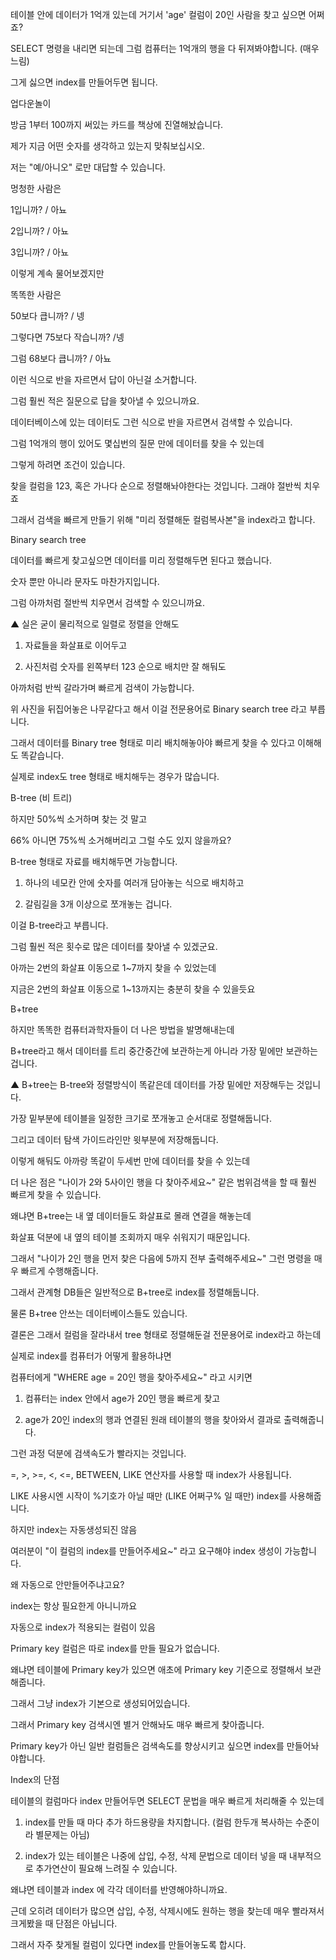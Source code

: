 테이블 안에 데이터가 1억개 있는데 거기서 'age' 컬럼이 20인 사람을 찾고 싶으면 어쩌죠?

SELECT 명령을 내리면 되는데 그럼 컴퓨터는 1억개의 행을 다 뒤져봐야합니다. (매우느림)

그게 싫으면 index를 만들어두면 됩니다.

업다운놀이

방금 1부터 100까지 써있는 카드를 책상에 진열해놨습니다.

제가 지금 어떤 숫자를 생각하고 있는지 맞춰보십시오.

저는 "예/아니오" 로만 대답할 수 있습니다.

멍청한 사람은

1입니까? / 아뇨

2입니까? / 아뇨

3입니까? / 아뇨

이렇게 계속 물어보겠지만

똑똑한 사람은

50보다 큽니까? / 넹

그렇다면 75보다 작습니까? /넹

그럼 68보다 큽니까? / 아뇨

이런 식으로 반을 자르면서 답이 아닌걸 소거합니다.

그럼 훨씬 적은 질문으로 답을 찾아낼 수 있으니까요.

데이터베이스에 있는 데이터도 그런 식으로 반을 자르면서 검색할 수 있습니다.

그럼 1억개의 행이 있어도 몇십번의 질문 만에 데이터를 찾을 수 있는데

그렇게 하려면 조건이 있습니다.

찾을 컬럼을 123, 혹은 가나다 순으로 정렬해놔야한다는 것입니다. 그래야 절반씩 치우죠

그래서 검색을 빠르게 만들기 위해 "미리 정렬해둔 컬럼복사본"을 index라고 합니다.

Binary search tree

데이터를 빠르게 찾고싶으면 데이터를 미리 정렬해두면 된다고 했습니다.

숫자 뿐만 아니라 문자도 마찬가지입니다.

그럼 아까처럼 절반씩 치우면서 검색할 수 있으니까요.

▲ 실은 굳이 물리적으로 일렬로 정렬을 안해도

1. 자료들을 화살표로 이어두고

2. 사진처럼 숫자를 왼쪽부터 123 순으로 배치만 잘 해둬도

아까처럼 반씩 갈라가며 빠르게 검색이 가능합니다.

위 사진을 뒤집어놓은 나무같다고 해서 이걸 전문용어로 Binary search tree 라고 부릅니다.

그래서 데이터를 Binary tree 형태로 미리 배치해놓아야 빠르게 찾을 수 있다고 이해해도 똑같습니다.

실제로 index도 tree 형태로 배치해두는 경우가 많습니다.

B-tree (비 트리)

하지만 50%씩 소거하며 찾는 것 말고

66% 아니면 75%씩 소거해버리고 그럴 수도 있지 않을까요?

B-tree 형태로 자료를 배치해두면 가능합니다.

1. 하나의 네모칸 안에 숫자를 여러개 담아놓는 식으로 배치하고

2. 갈림길을 3개 이상으로 쪼개놓는 겁니다.

이걸 B-tree라고 부릅니다.

그럼 훨씬 적은 횟수로 많은 데이터를 찾아낼 수 있겠군요.

아까는 2번의 화살표 이동으로 1~7까지 찾을 수 있었는데

지금은 2번의 화살표 이동으로 1~13까지는 충분히 찾을 수 있을듯요

B+tree

하지만 똑똑한 컴퓨터과학자들이 더 나은 방법을 발명해내는데

B+tree라고 해서 데이터를 트리 중간중간에 보관하는게 아니라 가장 밑에만 보관하는겁니다.

▲ B+tree는 B-tree와 정렬방식이 똑같은데 데이터를 가장 밑에만 저장해두는 것입니다.

가장 밑부분에 테이블을 일정한 크기로 쪼개놓고 순서대로 정렬해둡니다.

그리고 데이터 탐색 가이드라인만 윗부분에 저장해둡니다.

이렇게 해둬도 아까랑 똑같이 두세번 만에 데이터를 찾을 수 있는데

더 나은 점은 "나이가 2와 5사이인 행을 다 찾아주세요~" 같은 범위검색을 할 때 훨씬 빠르게 찾을 수 있습니다.

왜냐면 B+tree는 내 옆 데이터들도 화살표로 몰래 연결을 해놓는데

화살표 덕분에 내 옆의 테이블 조회까지 매우 쉬워지기 때문입니다.

그래서 "나이가 2인 행을 먼저 찾은 다음에 5까지 전부 출력해주세요~" 그런 명령을 매우 빠르게 수행해줍니다.

그래서 관계형 DB들은 일반적으로 B+tree로 index를 정렬해둡니다.

물론 B+tree 안쓰는 데이터베이스들도 있습니다.

결론은 그래서 컬럼을 잘라내서 tree 형태로 정렬해둔걸 전문용어로 index라고 하는데

실제로 index를 컴퓨터가 어떻게 활용하냐면

컴퓨터에게 "WHERE age = 20인 행을 찾아주세요~" 라고 시키면

1. 컴퓨터는 index 안에서 age가 20인 행을 빠르게 찾고

2. age가 20인 index의 행과 연결된 원래 테이블의 행을 찾아와서 결과로 출력해줍니다.

그런 과정 덕분에 검색속도가 빨라지는 것입니다.

=, >, >=, <, <=, BETWEEN, LIKE 연산자를 사용할 때 index가 사용됩니다.

LIKE 사용시엔 시작이 %기호가 아닐 때만 (LIKE 어쩌구% 일 때만) index를 사용해줍니다.

하지만 index는 자동생성되진 않음

여러분이 "이 컬럼의 index를 만들어주세요~" 라고 요구해야 index 생성이 가능합니다.

왜 자동으로 안만들어주냐고요?

index는 항상 필요한게 아니니까요

자동으로 index가 적용되는 컬럼이 있음

Primary key 컬럼은 따로 index를 만들 필요가 없습니다.

왜냐면 테이블에 Primary key가 있으면 애초에 Primary key 기준으로 정렬해서 보관해줍니다.

그래서 그냥 index가 기본으로 생성되어있습니다.

그래서 Primary key 검색시엔 별거 안해놔도 매우 빠르게 찾아줍니다.

Primary key가 아닌 일반 컬럼들은 검색속도를 향상시키고 싶으면 index를 만들어놔야합니다.

Index의 단점

테이블의 컬럼마다 index 만들어두면 SELECT 문법을 매우 빠르게 처리해줄 수 있는데

1. index를 만들 때 마다 추가 하드용량을 차지합니다. (컬럼 한두개 복사하는 수준이라 별문제는 아님)

2. index가 있는 테이블은 나중에 삽입, 수정, 삭제 문법으로 데이터 넣을 때 내부적으로 추가연산이 필요해 느려질 수 있습니다.

왜냐면 테이블과 index 에 각각 데이터를 반영해야하니까요.

근데 오히려 데이터가 많으면 삽입, 수정, 삭제시에도 원하는 행을 찾는데 매우 빨라져서 크게봤을 때 단점은 아닙니다.

그래서 자주 찾게될 컬럼이 있다면 index를 만들어놓도록 합시다.
